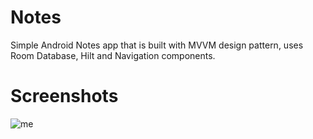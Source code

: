 # Notes
Simple Android Notes app that is built with MVVM design pattern, uses Room Database, Hilt and Navigation components. 
# Screenshots
![me](https://github.com/l1xly/Notes/blob/master/Notes.gif)
